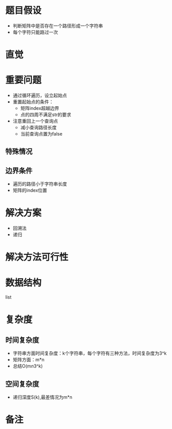 # 题目假设
- 判断矩阵中是否存在一个路径形成一个字符串
- 每个字符只能路过一次
# 直觉

# 重要问题
- 通过循环遍历，设立起始点
- 重置起始点的条件：
    - 矩阵index超越边界
    - 点的四周不满足str的要求
- 注意重回上一个查询点
    - 减小查询路径长度
    - 当前查询点置为false

## 特殊情况

## 边界条件
- 遍历的路径小于字符串长度
- 矩阵的index位置

# 解决方案
- 回溯法
- 递归
# 解决方法可行性

# 数据结构
list
# 复杂度
## 时间复杂度
- 字符串方面时间复杂度：k个字符串，每个字符有三种方法，时间复杂度为3^k
- 矩阵方面：m*n
- 总结O(m*n*3^k)
## 空间复杂度
- 递归深度S(k),最差情况为m*n
# 备注
